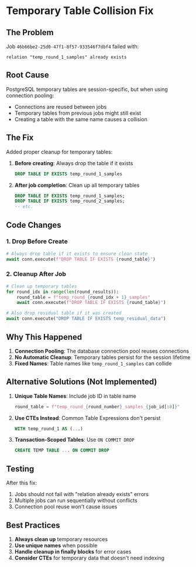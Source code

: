 # Temporary Table Collision Fix

## The Problem

Job `46b66be2-25d0-47f1-8f57-933546f7dbf4` failed with:
```
relation "temp_round_1_samples" already exists
```

## Root Cause

PostgreSQL temporary tables are session-specific, but when using connection pooling:
- Connections are reused between jobs
- Temporary tables from previous jobs might still exist
- Creating a table with the same name causes a collision

## The Fix

Added proper cleanup for temporary tables:

1. **Before creating**: Always drop the table if it exists
   ```sql
   DROP TABLE IF EXISTS temp_round_1_samples
   ```

2. **After job completion**: Clean up all temporary tables
   ```sql
   DROP TABLE IF EXISTS temp_round_1_samples;
   DROP TABLE IF EXISTS temp_round_2_samples;
   -- etc.
   ```

## Code Changes

### 1. Drop Before Create
```python
# Always drop table if it exists to ensure clean state
await conn.execute(f"DROP TABLE IF EXISTS {round_table}")
```

### 2. Cleanup After Job
```python
# Clean up temporary tables
for round_idx in range(len(round_results)):
    round_table = f"temp_round_{round_idx + 1}_samples"
    await conn.execute(f"DROP TABLE IF EXISTS {round_table}")

# Also drop residual table if it was created
await conn.execute("DROP TABLE IF EXISTS temp_residual_data")
```

## Why This Happened

1. **Connection Pooling**: The database connection pool reuses connections
2. **No Automatic Cleanup**: Temporary tables persist for the session lifetime
3. **Fixed Names**: Table names like `temp_round_1_samples` can collide

## Alternative Solutions (Not Implemented)

1. **Unique Table Names**: Include job ID in table name
   ```python
   round_table = f"temp_round_{round_number}_samples_{job_id[:8]}"
   ```

2. **Use CTEs Instead**: Common Table Expressions don't persist
   ```sql
   WITH temp_round_1 AS (...)
   ```

3. **Transaction-Scoped Tables**: Use `ON COMMIT DROP`
   ```sql
   CREATE TEMP TABLE ... ON COMMIT DROP
   ```

## Testing

After this fix:
1. Jobs should not fail with "relation already exists" errors
2. Multiple jobs can run sequentially without conflicts
3. Connection pool reuse won't cause issues

## Best Practices

1. **Always clean up** temporary resources
2. **Use unique names** when possible
3. **Handle cleanup in finally blocks** for error cases
4. **Consider CTEs** for temporary data that doesn't need indexing